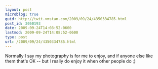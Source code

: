 ```yaml
---
layout: post
microblog: true
guid: http://twit.vmstan.com/2009/09/24/4350334785.html
post_id: 3050193
date: 2009-09-24T14:08:52-0600
lastmod: 2009-09-24T14:08:52-0600
type: post
url: /2009/09/24/4350334785.html
---
```

Normally I say my photography is for me to enjoy, and if anyone else like them that's OK -- but I really do enjoy it when other people do ;)
